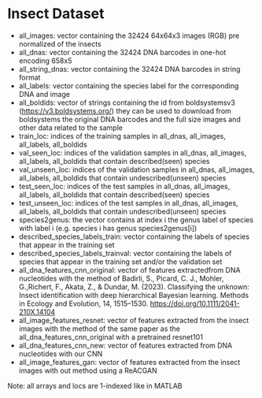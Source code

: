 # Insect Dataset

* all_images: vector containing the 32424 64x64x3 images (RGB) pre normalized of the insects
* all_dnas: vector containing the 32424 DNA barcodes in one-hot encoding 658x5
* all_string_dnas: vector containing the 32424 DNA barcodes in string format
* all_labels: vector containing the species label for the corresponding DNA and image
* all_boldids: vector of strings containing the id from boldsystemsv3 (https://v3.boldsystems.org/) they can be used to download from boldsystems the original DNA barcodes and the full size images and other data related to the sample
* train_loc: indices of the training samples in all_dnas, all_images, all_labels, all_boldids
* val_seen_loc: indices of the validation samples in all_dnas, all_images, all_labels, all_boldids that contain described(seen) species
* val_unseen_loc: indices of the validation samples in all_dnas, all_images, all_labels, all_boldids that contain undescribed(unseen) species
* test_seen_loc: indices of the test samples in all_dnas, all_images, all_labels, all_boldids that contain described(seen) species
* test_unseen_loc: indices of the test samples in all_dnas, all_images, all_labels, all_boldids that contain undescribed(unseen) species
* species2genus: the vector contains at index i the genus label of species with label i (e.g. species i has genus species2genus[i])
* described_species_labels_train: vector containing the labels of species that appear in the training set
* described_species_labels_trainval: vector containing the labels of species that appear in the training set and/or the validation set
* all_dna_features_cnn_original: vector of features extractedfrom DNA nucleotides with the method of Badirli, S., Picard, C. J., Mohler, G.,Richert, F., Akata, Z., & Dundar, M. (2023). Classifying the
unknown: Insect identification with deep hierarchical
Bayesian learning. Methods in Ecology and Evolution, 14,
1515–1530. https://doi.org/10.1111/2041-210X.14104
* all_image_features_resnet: vector of features extracted from the insect images with the method of the same paper as the all_dna_features_cnn_original with a pretrained resnet101
* all_dna_features_cnn_new: vector of features extracted from DNA nucleotides with our CNN
* all_image_features_gan: vector of features extracted from the insect images with out method using a ReACGAN

Note: all arrays and locs are 1-indexed like in MATLAB
